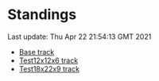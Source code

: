 # Standings

Last update: Thu Apr 22 21:54:13 GMT 2021

* [Base track](comps/Base/2021-04-22/standings.md)
* [Test12x12x6 track](comps/Test12x12x6/2021-04-22/standings.md)
* [Test18x22x9 track](comps/Test18x22x9/2021-04-22/standings.md)
